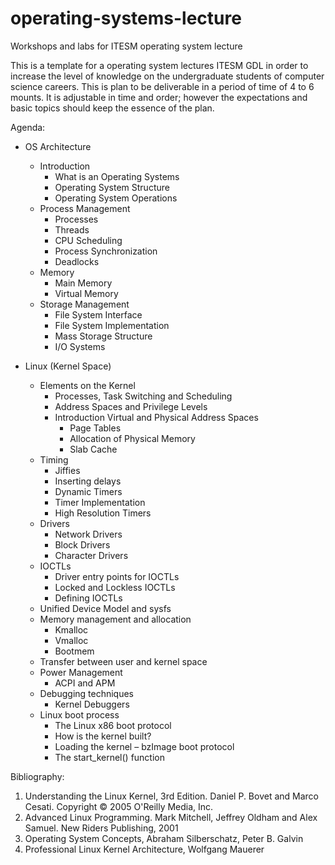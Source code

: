 # operating-systems-lecture

Workshops and labs for ITESM operating system lecture

This is a template for a operating system lectures ITESM GDL
in order to increase the level of knowledge on the undergraduate students of computer science careers. 
This is plan to be deliverable in a period of time of 4 to 6 mounts. 
It is adjustable  in time and order; however the expectations and basic topics should keep the essence of the plan.

Agenda: 

* OS Architecture
  * Introduction 
    * What is an Operating Systems
    * Operating System Structure
    * Operating System Operations
  * Process Management
     * Processes
     * Threads
     * CPU Scheduling
     * Process Synchronization
     * Deadlocks
  * Memory 
     * Main Memory
     * Virtual Memory
  * Storage Management
     * File System Interface
     * File System Implementation
     * Mass Storage Structure
     * I/O Systems 

* Linux (Kernel Space)
  * Elements on the Kernel 
    * Processes, Task Switching and Scheduling
    * Address Spaces and Privilege Levels
    * Introduction Virtual and Physical Address Spaces
       * Page Tables
       * Allocation of Physical Memory
       * Slab Cache
  * Timing
    * Jiffies
    * Inserting delays
    * Dynamic Timers
    * Timer Implementation
    * High Resolution Timers
  * Drivers
    * Network Drivers 
    * Block Drivers
    * Character Drivers
  * IOCTLs
    * Driver entry points for IOCTLs
    * Locked and Lockless IOCTLs
    * Defining IOCTLs
  * Unified Device Model and sysfs
  * Memory management and allocation
    * Kmalloc
    * Vmalloc
    * Bootmem
  * Transfer between user and kernel space
  * Power Management
    * ACPI and APM
  * Debugging techniques
    *	Kernel Debuggers
  * Linux boot process
    * The Linux x86 boot protocol
    * How is the kernel built?
    * Loading the kernel – bzImage boot protocol
    * The start_kernel() function


Bibliography: 
1.	Understanding the Linux Kernel, 3rd Edition. Daniel P. Bovet and Marco Cesati. Copyright © 2005 O'Reilly Media, Inc.
2.	Advanced Linux Programming. Mark Mitchell, Jeffrey Oldham and Alex Samuel. New Riders Publishing, 2001
3.	Operating System Concepts, Abraham Silberschatz, Peter B. Galvin
4.	Professional Linux Kernel Architecture, Wolfgang Mauerer
